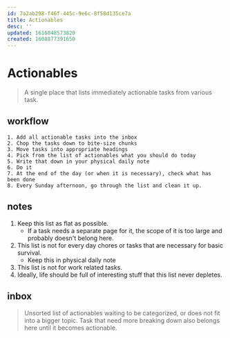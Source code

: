 ```yaml
---
id: 7a2ab298-f46f-445c-9e6c-8f58d135ce7a
title: Actionables
desc: ''
updated: 1616848573820
created: 1608877391650
---
```


# Actionables

> A single place that lists immediately actionable tasks from various task.

## workflow
```
1. Add all actionable tasks into the inbox
2. Chop the tasks down to bite-size chunks
3. Move tasks into appropriate headings
4. Pick from the list of actionables what you should do today
5. Write that down in your physical daily note
6. Do it
7. At the end of the day (or when it is necessary), check what has been done
8. Every Sunday afternoon, go through the list and clean it up.
```

## notes
1. Keep this list as flat as possible. 
    - If a task needs a separate page for it, the scope of it is too large and probably doesn't belong here.
2. This list is not for every day chores or tasks that are necessary for basic survival.
    - Keep this in physical daily note
3. This list is not for work related tasks.
4. Ideally, life should be full of interesting stuff that this list never depletes.

## inbox

> Unsorted list of actionables waiting to be categorized, or does not fit into a bigger topic. 
Task that need more breaking down also belongs here until it becomes actionable.
